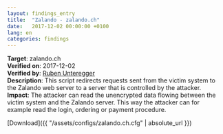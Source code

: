 ```yaml
---
layout: findings_entry
title:  "Zalando - zalando.ch"
date:   2017-12-02 00:00:00 +0100
lang: en
categories: findings
---
```


**Target**: zalando.ch  
**Verified on**: 2017-12-02  
**Verified by**: [Ruben Unteregger](https://twitter.com/rubenunteregger)  
**Description**: This script redirects requests sent from the victim system to the Zalando web server to a server that is controlled by the attacker.  
**Impact**: The attacker can read the unencrypted data flowing between the victim system and the Zalando server. This way the attacker can for example read the login, ordering or payment procedure.
  
  
[Download]({{ "/assets/configs/zalando.ch.cfg" | absolute_url }})
